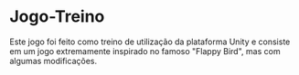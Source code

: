 # Jogo-Treino
Este jogo foi feito como treino de utilização da plataforma Unity e consiste em um jogo extremamente inspirado no famoso "Flappy Bird", mas com algumas modificações.
